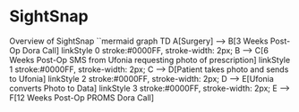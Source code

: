 # SightSnap
Overview of SightSnap
``mermaid
graph TD
    A[Surgery] --> B[3 Weeks Post-Op Dora Call]
    linkStyle 0 stroke:#0000FF, stroke-width: 2px;
    B --> C[6 Weeks Post-Op SMS from Ufonia requesting photo of prescription]
    linkStyle 1 stroke:#0000FF, stroke-width: 2px;
    C --> D[Patient takes photo and sends to Ufonia]
    linkStyle 2 stroke:#0000FF, stroke-width: 2px;
    D --> E[Ufonia converts Photo to Data]
    linkStyle 3 stroke:#0000FF, stroke-width: 2px;
    E --> F[12 Weeks Post-Op PROMS Dora Call]
